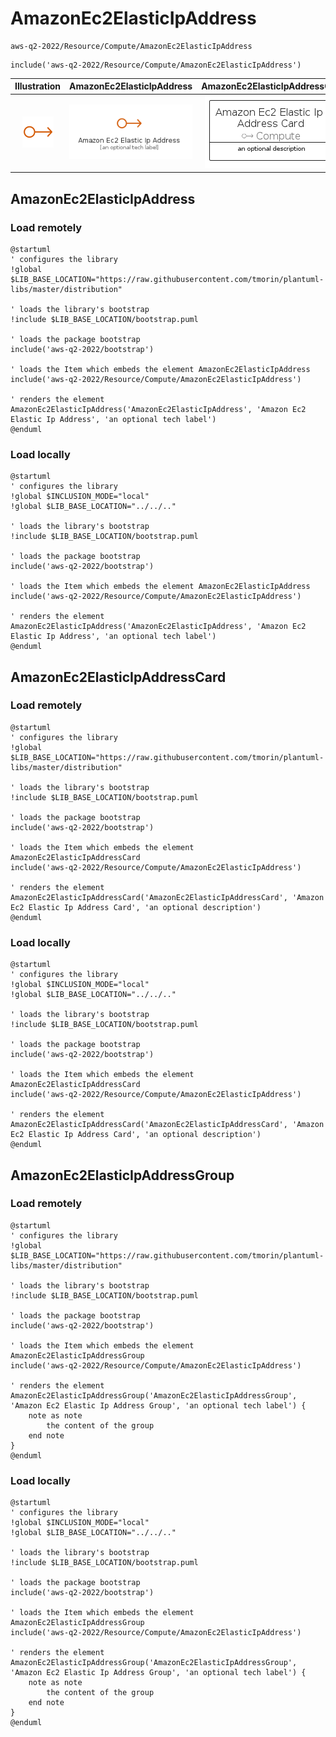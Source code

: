 # AmazonEc2ElasticIpAddress


```text
aws-q2-2022/Resource/Compute/AmazonEc2ElasticIpAddress
```

```text
include('aws-q2-2022/Resource/Compute/AmazonEc2ElasticIpAddress')
```



| Illustration | AmazonEc2ElasticIpAddress | AmazonEc2ElasticIpAddressCard | AmazonEc2ElasticIpAddressGroup |
| :---: | :---: | :---: | :---: |
| ![illustration for Illustration](../../../aws-q2-2022/Resource/Compute/AmazonEc2ElasticIpAddress.png) | ![illustration for AmazonEc2ElasticIpAddress](../../../aws-q2-2022/Resource/Compute/AmazonEc2ElasticIpAddress.Local.png) | ![illustration for AmazonEc2ElasticIpAddressCard](../../../aws-q2-2022/Resource/Compute/AmazonEc2ElasticIpAddressCard.Local.png) | ![illustration for AmazonEc2ElasticIpAddressGroup](../../../aws-q2-2022/Resource/Compute/AmazonEc2ElasticIpAddressGroup.Local.png) |




## AmazonEc2ElasticIpAddress

### Load remotely
```plantuml
@startuml
' configures the library
!global $LIB_BASE_LOCATION="https://raw.githubusercontent.com/tmorin/plantuml-libs/master/distribution"

' loads the library's bootstrap
!include $LIB_BASE_LOCATION/bootstrap.puml

' loads the package bootstrap
include('aws-q2-2022/bootstrap')

' loads the Item which embeds the element AmazonEc2ElasticIpAddress
include('aws-q2-2022/Resource/Compute/AmazonEc2ElasticIpAddress')

' renders the element
AmazonEc2ElasticIpAddress('AmazonEc2ElasticIpAddress', 'Amazon Ec2 Elastic Ip Address', 'an optional tech label')
@enduml
```

### Load locally
```plantuml
@startuml
' configures the library
!global $INCLUSION_MODE="local"
!global $LIB_BASE_LOCATION="../../.."

' loads the library's bootstrap
!include $LIB_BASE_LOCATION/bootstrap.puml

' loads the package bootstrap
include('aws-q2-2022/bootstrap')

' loads the Item which embeds the element AmazonEc2ElasticIpAddress
include('aws-q2-2022/Resource/Compute/AmazonEc2ElasticIpAddress')

' renders the element
AmazonEc2ElasticIpAddress('AmazonEc2ElasticIpAddress', 'Amazon Ec2 Elastic Ip Address', 'an optional tech label')
@enduml
```

## AmazonEc2ElasticIpAddressCard

### Load remotely
```plantuml
@startuml
' configures the library
!global $LIB_BASE_LOCATION="https://raw.githubusercontent.com/tmorin/plantuml-libs/master/distribution"

' loads the library's bootstrap
!include $LIB_BASE_LOCATION/bootstrap.puml

' loads the package bootstrap
include('aws-q2-2022/bootstrap')

' loads the Item which embeds the element AmazonEc2ElasticIpAddressCard
include('aws-q2-2022/Resource/Compute/AmazonEc2ElasticIpAddress')

' renders the element
AmazonEc2ElasticIpAddressCard('AmazonEc2ElasticIpAddressCard', 'Amazon Ec2 Elastic Ip Address Card', 'an optional description')
@enduml
```

### Load locally
```plantuml
@startuml
' configures the library
!global $INCLUSION_MODE="local"
!global $LIB_BASE_LOCATION="../../.."

' loads the library's bootstrap
!include $LIB_BASE_LOCATION/bootstrap.puml

' loads the package bootstrap
include('aws-q2-2022/bootstrap')

' loads the Item which embeds the element AmazonEc2ElasticIpAddressCard
include('aws-q2-2022/Resource/Compute/AmazonEc2ElasticIpAddress')

' renders the element
AmazonEc2ElasticIpAddressCard('AmazonEc2ElasticIpAddressCard', 'Amazon Ec2 Elastic Ip Address Card', 'an optional description')
@enduml
```

## AmazonEc2ElasticIpAddressGroup

### Load remotely
```plantuml
@startuml
' configures the library
!global $LIB_BASE_LOCATION="https://raw.githubusercontent.com/tmorin/plantuml-libs/master/distribution"

' loads the library's bootstrap
!include $LIB_BASE_LOCATION/bootstrap.puml

' loads the package bootstrap
include('aws-q2-2022/bootstrap')

' loads the Item which embeds the element AmazonEc2ElasticIpAddressGroup
include('aws-q2-2022/Resource/Compute/AmazonEc2ElasticIpAddress')

' renders the element
AmazonEc2ElasticIpAddressGroup('AmazonEc2ElasticIpAddressGroup', 'Amazon Ec2 Elastic Ip Address Group', 'an optional tech label') {
    note as note
        the content of the group
    end note
}
@enduml
```

### Load locally
```plantuml
@startuml
' configures the library
!global $INCLUSION_MODE="local"
!global $LIB_BASE_LOCATION="../../.."

' loads the library's bootstrap
!include $LIB_BASE_LOCATION/bootstrap.puml

' loads the package bootstrap
include('aws-q2-2022/bootstrap')

' loads the Item which embeds the element AmazonEc2ElasticIpAddressGroup
include('aws-q2-2022/Resource/Compute/AmazonEc2ElasticIpAddress')

' renders the element
AmazonEc2ElasticIpAddressGroup('AmazonEc2ElasticIpAddressGroup', 'Amazon Ec2 Elastic Ip Address Group', 'an optional tech label') {
    note as note
        the content of the group
    end note
}
@enduml
```

